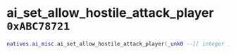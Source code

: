 # ai_set_allow_hostile_attack_player `0xABC78721`

```lua
natives.ai_misc.ai_set_allow_hostile_attack_player(_unk0 --[[ integer ]])
```